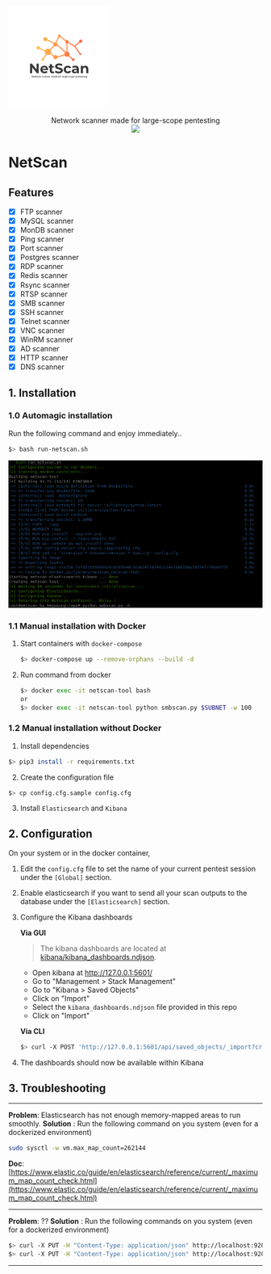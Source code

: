 ![](./images/logo.png)

<p align="center">
  Network scanner made for large-scope pentesting
  <br>
  <a href="https://twitter.com/intent/follow?screen_name=hegusung" title="Follow"><img src="https://img.shields.io/twitter/follow/hegusung?label=hegusung&style=social"></a>
  <br>
</p>

# NetScan

## Features

- [x] FTP scanner
- [x] MySQL scanner
- [x] MonDB scanner
- [x] Ping scanner
- [x] Port scanner
- [x] Postgres scanner
- [x] RDP scanner
- [x] Redis scanner
- [x] Rsync scanner
- [x] RTSP scanner
- [X] SMB scanner
- [X] SSH scanner
- [X] Telnet scanner
- [X] VNC scanner
- [X] WinRM scanner
- [X] AD scanner
- [X] HTTP scanner
- [X] DNS scanner

## 1. Installation

### 1.0 Automagic installation

Run the following command and enjoy immediately..
```bash
$> bash run-netscan.sh
```

![](images/running.png)

### 1.1 Manual installation with Docker

1. Start containers with `docker-compose`
   ```bash
   $> docker-compose up --remove-orphans --build -d
   ```
2. Run command from docker
   ```bash
   $> docker exec -it netscan-tool bash
   or
   $> docker exec -it netscan-tool python smbscan.py $SUBNET -w 100
   ```
### 1.2 Manual installation without Docker

1. Install dependencies
  ```bash
  $> pip3 install -r requirements.txt
  ```
2. Create the configuration file
  ```bash
  $> cp config.cfg.sample config.cfg
  ```
3. Install `Elasticsearch` and `Kibana`

## 2. Configuration
On your system or in the docker container, 

1. Edit the `config.cfg` file to set the name of your current pentest session under the `[Global]` section.

2. Enable elasticsearch if you want to send all your scan outputs to the database under the `[Elasticsearch]` section.

3. Configure the Kibana dashboards
   
   **Via GUI**  
     > The kibana dashboards are located at [kibana/kibana_dashboards.ndjson](kibana/kibana_dashboards.ndjson).

    - Open kibana at http://127.0.0.1:5601/
    - Go to "Management > Stack Management"
    - Go to "Kibana > Saved Objects"
    - Click on "Import"
    - Select the `kibana_dashboards.ndjson` file provided in this repo
    - Click on "Import"
  
   **Via CLI**  
   ```bash
   $> curl -X POST 'http://127.0.0.1:5601/api/saved_objects/_import?createNewCopies=true' -H "kbn-xsrf: true" --form "file=@$(pwd)/kibana/kibana_dashboards.ndjson"
   ```

4. The dashboards should now be available within Kibana


## 3. Troubleshooting

<hr/>

**Problem**: Elasticsearch has not enough memory-mapped areas to run smoothly.
**Solution** : Run the following command on you system (even for a dockerized environment)
```bash
sudo sysctl -w vm.max_map_count=262144
```
**Doc**: [https://www.elastic.co/guide/en/elasticsearch/reference/current/_maximum_map_count_check.html](https://www.elastic.co/guide/en/elasticsearch/reference/current/_maximum_map_count_check.html)

<hr/>

**Problem**: ??
**Solution** : Run the following commands on you system (even for a dockerized environment)
```bash
$> curl -X PUT -H "Content-Type: application/json" http://localhost:9200/_all/_settings -d '{"index.blocks.read_only_allow_delete": null}'
$> curl -X PUT -H "Content-Type: application/json" http://localhost:9200/_cluster/settings -d '{ "transient": { "cluster.routing.allocation.disk.threshold_enabled": false } }'
```

<hr/>